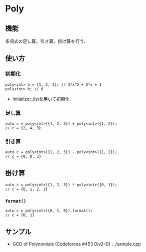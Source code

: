 # Poly

## 機能
多項式の足し算，引き算，掛け算を行う．

## 使い方

### 初期化
```
poly<int> a = {1, 2, 3}; // 3*x^2 + 2*x + 1 
poly<int> b; // 0 
```
- initializer_listを用いて初期化

### 足し算
```
auto c = poly<int>({1, 2, 3}) + poly<int>({1, 2});
// c = {2, 4, 3}
```

### 引き算
```
auto c = poly<int>({1, 2, 3}) - poly<int>({1, 2});
// c = {0, 0, 3}
```

## 掛け算
```
auto c = poly<int>({1, 2, 3}) * poly<int>({0, 1});
// c = {0, 1, 2, 3}
```

### `format()`
```
auto c = poly<int>({0, 1, 0}).format();
// c = {0, 1}
```

## サンプル
- GCD of Polynomials (Codeforces #453 Div2-D) : ./sample.cpp